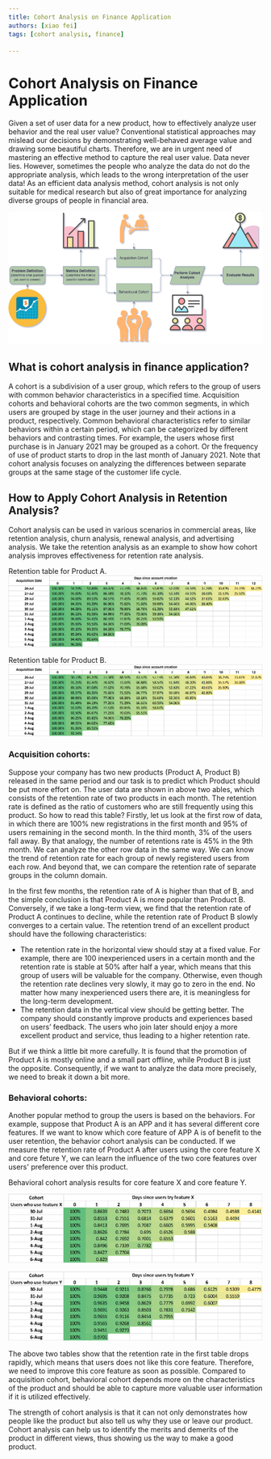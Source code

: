 ```yaml
---
title: Cohort Analysis on Finance Application
authors: [xiao fei]
tags: [cohort analysis, finance]

---
```


# Cohort Analysis on Finance Application
Given a set of user data for a new product, how to effectively analyze user behavior and the real user value? Conventional statistical approaches may mislead our decisions by demonstrating well-behaved average value and drawing some beautiful charts. Therefore, we are in urgent need of mastering an effective method to capture the real user value. Data never lies. However, sometimes the people who analyze the data do not do the appropriate analysis, which leads to the wrong interpretation of the user data! As an efficient data analysis method, cohort analysis is not only suitable for medical research but also of great importance for analyzing diverse groups of people in financial area.

![ cohort flow](./img/cohort%20flow.png)

## What is cohort analysis in finance application?

A cohort is a subdivision of a user group, which refers to the group of users with common behavior characteristics in a specified time. Acquisition cohorts and behavioral cohorts are the two common segments, in which users are grouped by stage in the user journey and their actions in a product, respectively. Common behavioral characteristics refer to similar behaviors within a certain period, which can be categorized by different behaviors and contrasting times. For example, the users whose first purchase is in January 2021 may be grouped as a cohort. Or the frequency of use of product starts to drop in the last month of January 2021. Note that cohort analysis focuses on analyzing the differences between separate groups at the same stage of the customer life cycle.

## How to Apply Cohort Analysis in Retention Analysis?

Cohort analysis can be used in various scenarios in commercial areas, like retention analysis, churn analysis, renewal analysis, and advertising analysis. We take the retention analysis as an example to show how cohort analysis improves effectiveness for retention rate analysis.

Retention table for Product A.
![ cohort flow](./img/Table_1.PNG)

Retention table for Product B.
![ cohort flow](./img/Table_2.PNG)

### Acquisition cohorts:
Suppose your company has two new products (Product A, Product B) released in the same period and our task is to predict which Product should be put more effort on. The user data are shown in above two ables, which consists of the retention rate of two products in each month. The retention rate is defined as the ratio of customers who are still frequently using this product. So how to read this table? Firstly, let us look at the first row of data, in which there are 100% new registrations in the first month and 95% of users remaining in the second month. In the third month, 3% of the users fall away. By that analogy, the number of retentions rate is 45% in the 9th month. We can analyze the other row data in the same way. We can know the trend of retention rate for each group of newly registered users from each row. And beyond that, we can compare the retention rate of separate groups in the column domain.

In the first few months, the retention rate of A is higher than that of B, and the simple conclusion is that Product A is more popular than Product B. Conversely, if we take a long-term view, we find that the retention rate of Product A continues to decline, while the retention rate of Product B slowly converges to a certain value. The retention trend of an excellent product should have the following characteristics:

- The retention rate in the horizontal view should stay at a fixed value. For example, there are 100 inexperienced users in a certain month and the retention rate is stable at 50% after half a year, which means that this group of users will be valuable for the company. Otherwise, even though the retention rate declines very slowly, it may go to zero in the end. No matter how many inexperienced users there are, it is meaningless for the long-term development.
- The retention data in the vertical view should be getting better. The company should constantly improve products and experiences based on users’ feedback. The users who join later should enjoy a more excellent product and service, thus leading to a higher retention rate.
  
But if we think a little bit more carefully. It is found that the promotion of Product A is mostly online and a small part offline, while Product B is just the opposite. Consequently, if we want to analyze the data more precisely, we need to break it down a bit more.

### Behavioral cohorts:
Another popular method to group the users is based on the behaviors. For example, suppose that Product A is an APP and it has several different core features. If we want to know which core feature of APP A is of benefit to the user retention, the behavior cohort analysis can be conducted. If we measure the retention rate of Product A after users using the core feature X and core feture Y, we can learn the influence of the two core features over users' preference over this product.

Behavioral cohort analysis results for core feature X and core feature Y.

![ Behavioral cohort ](./img/behavioral_cohort_1.png)

![ Behavioral cohort ](./img/behavioral_cohort_2.png)

The above two tables show that the retention rate in the first table drops rapidly, which means that users does not like this core feature. Therefore, we need to improve this core feature as soon as possible.
Compared to acquisition cohort, behavioral cohort depends more on the characteristics of the product and should be able to capture more valuable user information if it is utilized effectively. 

The strength of cohort analysis is that it can not only demonstrates how people like the product but also tell us why they use or leave our product. Cohort analysis can help us to identify the merits and demerits of the product in different views, thus showing us the way to make a good product. 